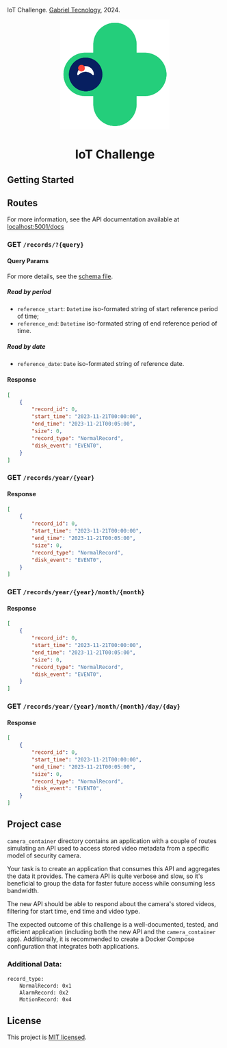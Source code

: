 IoT Challenge. [Gabriel Tecnology](https://github.com/gabriel-tecnologia), 2024.

<p align="center">
    <img src="assets/images/grafismo_gabriel.png" width="256">
</p>

<h1 align="center">
    IoT Challenge
</h1>

## Getting Started

## Routes

For more information, see the API documentation available at [localhost:5001/docs](http://localhost:5001/docs)

### GET `/records/?{query}`

#### Query Params

For more details, see the [schema file](client_container/schema/GET_Records_query.json).

##### Read by period

- `reference_start`: `Datetime` iso-formated string of start reference period of time;
- `reference_end`: `Datetime` iso-formated string of end reference period of time.

##### Read by date

- `reference_date`: `Date` iso-formated string of reference date.

#### Response
```json
[
    {
        "record_id": 0,
        "start_time": "2023-11-21T00:00:00",
        "end_time": "2023-11-21T00:05:00",
        "size": 0,
        "record_type": "NormalRecord",
        "disk_event": "EVENT0",
    }
]
```

### GET `/records/year/{year}`

#### Response
```json
[
    {
        "record_id": 0,
        "start_time": "2023-11-21T00:00:00",
        "end_time": "2023-11-21T00:05:00",
        "size": 0,
        "record_type": "NormalRecord",
        "disk_event": "EVENT0",
    }
]
```

### GET `/records/year/{year}/month/{month}`

#### Response
```json
[
    {
        "record_id": 0,
        "start_time": "2023-11-21T00:00:00",
        "end_time": "2023-11-21T00:05:00",
        "size": 0,
        "record_type": "NormalRecord",
        "disk_event": "EVENT0",
    }
]
```

### GET `/records/year/{year}/month/{month}/day/{day}`

#### Response
```json
[
    {
        "record_id": 0,
        "start_time": "2023-11-21T00:00:00",
        "end_time": "2023-11-21T00:05:00",
        "size": 0,
        "record_type": "NormalRecord",
        "disk_event": "EVENT0",
    }
]
```


## Project case

`camera_container` directory contains an application with a couple of routes simulating an API used to access stored video metadata from a specific model of security camera.

Your task is to create an application that consumes this API and aggregates the data it provides. The camera API is quite verbose and slow, so it's beneficial to group the data for faster future access while consuming less bandwidth.

The new API should be able to respond about the camera's stored videos, filtering for start time, end time and video type.

The expected outcome of this challenge is a well-documented, tested, and efficient application (including both the new API and the `camera_container` app). Additionally, it is recommended to create a Docker Compose configuration that integrates both applications.

### Additional Data:
```
record_type:
    NormalRecord: 0x1
    AlarmRecord: 0x2
    MotionRecord: 0x4
```

## License

This project is [MIT licensed](https://github.com/FelixLuciano/gabriel-iot-challenge/blob/main/LICENSE).
